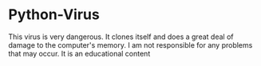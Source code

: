 # Python-Virus

This virus is very dangerous.
It clones itself and does a great deal of damage to the computer's memory.
I am not responsible for any problems that may occur.
It is an educational content
